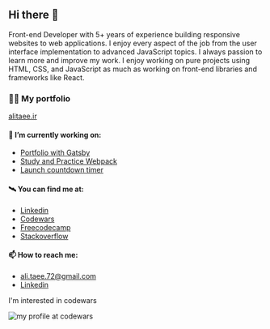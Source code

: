 ## Hi there 👋

Front-end Developer with 5+ years of experience building responsive websites to web applications. I enjoy every aspect of the job from the user interface implementation to advanced JavaScript topics. I always passion to learn more and improve my work. I enjoy working on pure projects using HTML, CSS, and JavaScript as much as working on front-end libraries and frameworks like React.

### 👨‍💻 My portfolio 

[alitaee.ir](https://alitaee.com/)

#### 🔭 I’m currently working on:


- [Portfolio with Gatsby](https://github.com/AliTaee/Portfolio)
- [Study and Practice Webpack](https://github.com/AliTaee/webpack-practice)
- [Launch countdown timer](https://github.com/AliTaee/launch-countdown-timer)

#### 🛰️ You can find me at:

- [Linkedin](https://www.linkedin.com/in/alitaee/)
- [Codewars](https://www.codewars.com/users/AliTaee/)
- [Freecodecamp](https://www.freecodecamp.org/alitaee)
- [Stackoverflow](https://stackoverflow.com/users/9218227/ali-taee) 

#### 📫 How to reach me:
- ali.taee.72@gmail.com
- [Linkedin](https://www.linkedin.com/in/alitaee/)

I'm interested in codewars

![my profile at codewars](https://www.codewars.com/users/AliTaee/badges/large)
